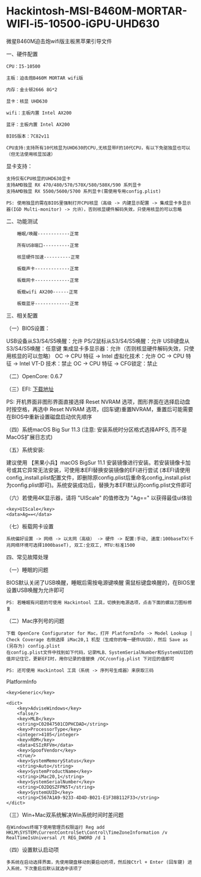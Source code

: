 # Hackintosh-MSI-B460M-MORTAR-WIFI-i5-10500-iGPU-UHD630
微星B460M迫击炮wifi版主板黑苹果引导文件 

   
一、硬件配置

	CPU：I5-10500

	主板：迫击炮B460M MORTAR wifi版

	内存：金士顿2666 8G*2

	显卡：核显 UHD630

	wifi：主板内置 Intel AX200

	蓝牙：主板内置 Intel AX200

	BIOS版本：7C82v11

   	CPU支持:支持所有10代核显为UHD630的CPU,无核显带F的10代CPU，有以下免驱独显也可以（但无法使用核显加速）

   显卡支持：

   	支持仅有CPU核显的UHD630显卡
   	支持AMD独显 RX 470/480/570/570X/580/580X/590 系列显卡
   	支持AMD独显 RX 5500/5600/5700 系列显卡(需使用专用config.plist)

	PS: 使用独显的需在BIOS里强制打开CPU核显（高级 -> 内建显示配置 -> 集成显卡多显示器(IGD Multi-monitor) -> 允许），否则核显硬件解码失效，只使用核显的可以忽略

二、功能测试

		睡眠/唤醒------------正常

		所有USB端口----------正常

		核显硬件加速----------正常

		板载声卡-------------正常

		板载网卡-------------正常

		板载wifi AX200------正常

		板载蓝牙-------------正常
   
三、相关配置

（一）BIOS设置：

   USB设备从S3/S4/S5唤醒：允许
   PS/2鼠标从S3/S4/S5唤醒：允许
   USB键盘从S3/S4/S5唤醒：任意键
   集成显卡多显示器：允许（否则核显硬件解码失效，只使用核显的可以忽略）
   OC -> CPU 特征 -> Intel 虚拟化技术：允许
   OC -> CPU 特征 -> Intel VT-D 技术：禁止
   OC -> CPU 特征 -> CFG锁定：禁止

（二）OpenCore: 0.6.7

（三）EFI: <a href="https://github.com/QQ3233/Hackintosh-MSI-B460M-MORTAR-WIFI-i5-10500-iGPU-UHD630/releases/tag/1.0">下载地址</a>

   PS: 开机界面非图形界面直接选择 Reset NVRAM 选项，图形界面在选择启动盘时按空格，再选中 Reset NVRAM 选项，(回车键)重置NVRAM，重置后可能需要在BIOS中重新设置磁盘启动优先顺序

（四）系统macOS Big Sur 11.3 (注意: 安装系统时分区格式选择APFS, 而不是MacOS扩展日志式)

（五）系统安装:

   建议使用 【黑果小兵】macOS BigSur 11.1 安装镜像进行安装。若安装镜像卡加号或其它异常无法安装，可使用本EFI替换安装镜像的EFI进行尝试 (本EFI请使用config_install.plist配置文件，即删除原config.plist后重命名config_install.plist为config.plist即可)。系统安装成功后，替换为本EFI默认的config.plist文件即可

（六）若使用4K显示器，请将 "UIScale" 的值修改为 "Ag==" 以获得最佳ui体验

    <key>UIScale</key>
    <data>Ag==</data>

（七）板载网卡设置

    系统偏好设置 -> 网络 -> 以太网（高级） -> 硬件 -> 配置:手动, 速度:100baseTX(千兆网络环境可选择1000baseT), 双工:全双工, MTU:标准1500

四、常见故障处理

（一）睡眠的问题

   BIOS默认关闭了USB唤醒，睡眠后需按电源键唤醒
   需鼠标键盘唤醒的，在BIOS里设置USB唤醒为允许即可

    PS: 若睡眠有问题的可使用 Hackintool 工具，切换到电源选项，点击下面的螺丝刀图标修复

（二）Mac序列号的问题

    下载 OpenCore Configurator for Mac，打开 PlatformInfo -> Model Lookup | Check Coverage 右侧选择 iMac20,1 机型（生成你的唯一硬件UUID），然后 Save as (另存为) config.plist
    在config.plist文件中找到如下代码，记录MLB、SystemSerialNumber和SystemUUID的值并记住它，更新EFI时，用你记录的值替换 /OC/config.plist 下对应的值即可

    PS: 还可使用 Hackintool 工具（系统 -> 序列号生成器）来获取三码

<key>PlatformInfo</key>

<dict>
        
    <key>Generic</key>
    
    <dict>
        <key>AdviseWindows</key>
        <false/>
        <key>MLB</key>
        <string>C02047501CDPHCDAD</string>
        <key>ProcessorType</key>
        <integer>4105</integer>
        <key>ROM</key>
        <data>ESIzRFVm</data>
        <key>SpoofVendor</key>
        <true/>
        <key>SystemMemoryStatus</key>
        <string>Auto</string>
        <key>SystemProductName</key>
        <string>iMac20,1</string>
        <key>SystemSerialNumber</key>
        <string>C02DQSZFPN5T</string>
        <key>SystemUUID</key>
        <string>C567A1A9-9233-4D4D-B021-E1F38B112F33</string>
    </dict>

（三）Win+Mac双系统解决Win系统时间时差问题

    在Windows终端下使用管理员权限运行 Reg add HKLM\SYSTEM\CurrentControlSet\Control\TimeZoneInformation /v RealTimeIsUniversal /t REG_DWORD /d 1

（四）设置默认启动项

    多系统在启动选择界面，先使用键盘移动到要启动的项，然后按Ctrl + Enter (回车键) 进入系统，下次重启后默认就选中该项了
